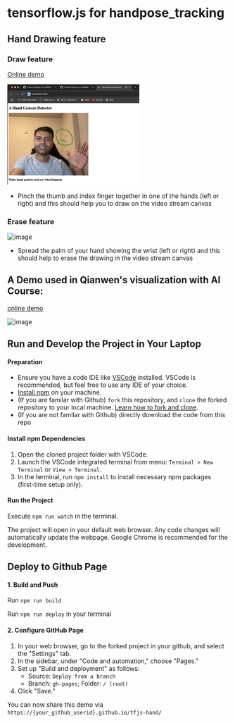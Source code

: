 # tensorflow.js for handpose_tracking

## Hand Drawing feature

### Draw feature
[Online demo](https://rishiselvakumaran98.github.io/tfjs-hand-react)

<img width="300" alt="image" src="https://github.com/rishiselvakumaran98/tfjs-hand-react/blob/master/assets/Draw_Example.png">

- Pinch the thumb and index finger together in one of the hands (left or right) and this should help you to draw on the video stream canvas

### Erase feature
<img width="300" alt="image" src="https://github.com/rishiselvakumaran98/tfjs-hand-react/blob/master/assets/Erase_Example.png">

- Spread the palm of your hand showing the wrist (left or right) and this should help to erase the drawing in the video stream canvas

## A Demo used in Qianwen's visualization with AI Course: 

[online demo](https://visual-intelligence-umn.github.io/tfjs-hand/)

<img width="300" alt="image" src="https://github.com/wangqianwen0418/tfjs-hand/assets/19774198/6c54f853-1793-4d61-bd2f-9da965aafdd2">

## Run and Develop the Project in Your Laptop

#### Preparation
- Ensure you have a code IDE like [VSCode](https://code.visualstudio.com/download) installed. VSCode is recommended, but feel free to use any IDE of your choice.
- [Install npm](https://docs.npmjs.com/downloading-and-installing-node-js-and-npm) on your machine.
- (If you are familar with Github) `fork` this repository, and `clone` the forked repository to your local machine. [Learn how to fork and clone](https://docs.github.com/en/get-started/quickstart/fork-a-repo).
- (If you are not familar with Github) directly download the code from this repo

#### Install npm Dependencies
1. Open the cloned project folder with VSCode.
2. Launch the VSCode integrated terminal from menu: `Terminal > New Terminal` or `View > Terminal`.
3. In the terminal, run `npm install` to install necessary npm packages (first-time setup only).

#### Run the Project
  Execute `npm run watch` in the terminal.
 
  The project will open in your default web browser.
  Any code changes will automatically update the webpage.
  Google Chrome is recommended for the development.

## Deploy to Github Page

#### 1. Build and Push
  Run `npm run build`
  
  Run `npm run deploy` in your terminal

#### 2. Configure GitHub Page

1. In your web browser, go to the forked project in your github, and select the "Settings" tab.
2. In the sidebar, under "Code and automation," choose "Pages."
3. Set up "Build and deployment" as follows:
   - Source: `Deploy from a branch`
   - Branch: `gh-pages`; Folder: `/ (root)`
4. Click "Save."

 You can now share this demo via `https://{your_github_userid}.github.io/tfjs-hand/`
